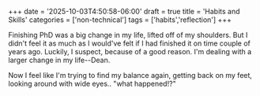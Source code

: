 +++
date = '2025-10-03T4:50:58-06:00'
draft = true
title = 'Habits and Skills'
categories = ['non-technical']
tags = ['habits','reflection']
+++

Finishing PhD was a big change in my life, lifted off of my shoulders. But I didn't feel it as much as I would've felt if I had finished it on time couple of years ago. Luckily, I suspect, because of a good reason. I'm dealing with a larger change in my life--Dean.

<!--more-->

Now I feel like I'm trying to find my balance again, getting back on my feet, looking around with wide eyes.. "what happened!?"
